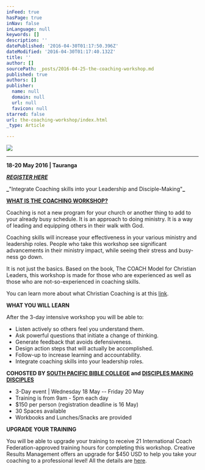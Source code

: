 ```yaml
---
inFeed: true
hasPage: true
inNav: false
inLanguage: null
keywords: []
description: ''
datePublished: '2016-04-30T01:17:50.396Z'
dateModified: '2016-04-30T01:17:40.132Z'
title: ''
author: []
sourcePath: _posts/2016-04-25-the-coaching-workshop.md
published: true
authors: []
publisher:
  name: null
  domain: null
  url: null
  favicon: null
starred: false
url: the-coaching-workshop/index.html
_type: Article

---
```

![](https://the-grid-user-content.s3-us-west-2.amazonaws.com/9d468625-e9c3-4bc4-93b9-2836d5afa774.png)

****

**18-20 May 2016 | Tauranga**

**_[REGISTER HERE][0]_**

**_**"Integrate Coaching skills into your Leadership and Disciple-Making"**_**

**[WHAT IS THE COACHING WORKSHOP?][1]**

Coaching is not a new program for your church or another thing to add to your already busy schedule. It is an approach to doing ministry. It is a way of leading and equipping others in their walk with God.

Coaching skills will increase your effectiveness in your various ministry and leadership roles. People who take this workshop see significant advancements in their ministry impact, while seeing their stress and busy-ness go down.

It is not just the basics. Based on the book, The COACH Model for Christian Leaders, this workshop is made for those who are experienced as well as those who are not-so-experienced in coaching skills.

You can learn more about what Christian Coaching is at this [link][2].

**WHAT YOU WILL LEARN**

After the 3-day intensive workshop you will be able to:

* Listen actively so others feel you understand them.
* Ask powerful questions that initiate a change of thinking.
* Generate feedback that avoids defensiveness.
* Design action steps that will actually be accomplished.
* Follow-up to increase learning and accountability.
* Integrate coaching skills into your leadership roles.

**COHOSTED BY [SOUTH PACIFIC BIBLE COLLEGE][3] and [DISCIPLES MAKING DISCIPLES][4]**

* 3-Day event | Wednesday 18 May -- Friday 20 May
* Training is from 9am - 5pm each day
* $150 per person (registration deadline is 16 May)
* 30 Spaces available
* Workbooks and Lunches/Snacks are provided

**UPGRADE YOUR TRAINING**

You will be able to upgrade your training to receive 21 International Coach Federation-approved training hours for completing this workshop. Creative Results Management offers an upgrade for $450 USD to help you take your coaching to a professional level! All the details are [here][5].

[0]: http://www.eventbrite.co.nz/e/the-coaching-workshop-for-christian-leaders-registration-24270013263
[1]: https://thegrid.ai/dmd/the-coaching-workshop/
[2]: https://drive.google.com/file/d/0B4NPUsQopjHjeVpEVWxWLXhJR1E/view
[3]: http://spbc.org.nz/
[4]: https://www.facebook.com/DMDConference
[5]: http://www.creativeresultsmanagement.com/workshop